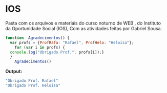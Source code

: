 
# IOS

Pasta com os arquivos e materiais do curso noturno de WEB , do Instituto da Oportunidade Social (IOS), Com as atividades feitas por Gabriel Sousa.

```javascript
function  Agradecimentos() {
  var profs = {ProfRafa: "Rafael", ProfHelo: "Heloísa"};
	for (var i in profs) {
  console.log("Obrigado Prof.", profs[i]);}
  }
	Agradecimentos()
```
**Output:**
	
```javascript
"Obrigado Prof. Rafael"
"Obrigado Prof. Heloísa"
```	 		

